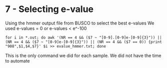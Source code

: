# 7 - Selecting e-value

Using the hmmer output file from BUSCO to select the best e-values 
We used e-values = 0 or e-values < e^-100

```
for i in *.out; do awk '(NR == 4 && ($7 ~ "[0-9].[0-9]e-[0-9]{3}")) || (NR == 4 && ($7 ~ "[0-9]e-[0-9]{3}")) || (NR == 4 && ($7 == 0)) {print "908",$1,$4,$7}' $i >> evalue_hmmer.txt; done

```

This is the only command we did for each sample. We did not have the time to automate